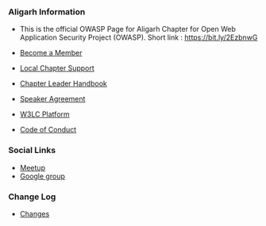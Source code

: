 ### Aligarh Information
* This is the official OWASP Page for Aligarh Chapter for Open Web Application Security Project (OWASP).
Short link : https://bit.ly/2EzbnwG

* [Become a Member](https://www.owasp.org/index.php/Membership)
* [Local Chapter Support](https://www.owasp.org/index.php/Local_Chapter_Supporter)
* [Chapter Leader Handbook](https://www.owasp.org/index.php/Chapter_Leader_Handbook)
* [Speaker Agreement](https://www.owasp.org/index.php/Speaker_Agreement)
* [W3LC Platform](https://www.w3lc.com)
* [Code of Conduct](https://www.owasp.org/index.php/Governance/Conference_Policies)


### Social Links
* [Meetup](https://www.meetup.com/OWASP-Aligarh-Meetup-Group/)
* [Google group](https://groups.google.com/g/owasp-aligarh-chapter)

 

### Change Log
* [Changes](https://github.com/OWASP/www-chapter-aligarh/commits/master)
